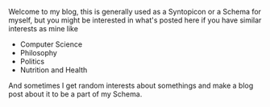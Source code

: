 Welcome to my blog, this is generally used as a Syntopicon or a Schema for myself, but you might be interested in what's posted here if you have similar interests as mine like

- Computer Science
- Philosophy
- Politics
- Nutrition and Health

And sometimes I get random interests about somethings and make a blog post about it to be a part of my Schema.


